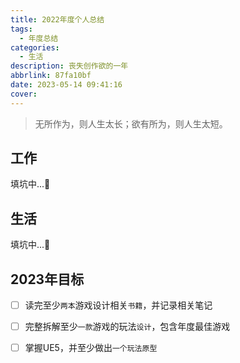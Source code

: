 ```yaml
---
title: 2022年度个人总结
tags:
  - 年度总结
categories:
  - 生活
description: 丧失创作欲的一年
abbrlink: 87fa10bf
date: 2023-05-14 09:41:16
cover:
---
```


>无所作为，则人生太长；欲有所为，则人生太短。

## 工作

填坑中...🚀

## 生活

填坑中...🚀

## 2023年目标
- [ ] 读完至少`两本`游戏设计相关`书籍`，并记录相关笔记
- [ ] 完整拆解至少`一款`游戏的玩法`设计`，包含年度最佳游戏
- [ ] 掌握UE5，并至少做出`一个玩法原型`

